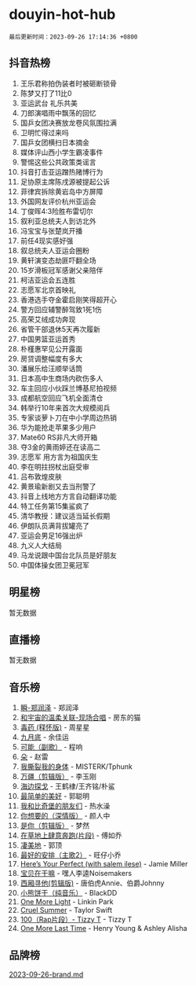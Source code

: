 # douyin-hot-hub

`最后更新时间：2023-09-26 17:14:36 +0800`

## 抖音热榜

1. 王乐君称拍伪装者时被砸断锁骨
1. 陈梦又打了11比0
1. 亚运武台 礼乐共美
1. 刀郎演唱雨中飘荡的回忆
1. 国乒女团决赛放龙卷风氛围拉满
1. 卫明忙得过来吗
1. 国乒女团横扫日本摘金
1. 媒体评山西小学生霸凌事件
1. 警惕这些公共政策类谣言
1. 抖音打击亚运蹭热赌博行为
1. 足协原主席陈戌源被提起公诉
1. 菲律宾拆除黄岩岛中方屏障
1. 外国网友评价杭州亚运会
1. 丁俊晖4:3险胜布雷切尔
1. 叙利亚总统夫人到访北外
1. 冯宝宝与张楚岚开播
1. 前任4现实感好强
1. 叙总统夫人亚运会圈粉
1. 黄轩演变态劫匪吓翻全场
1. 15岁滑板冠军感谢父亲陪伴
1. 柯洁亚运会五连胜
1. 志愿军北京首映礼
1. 香港选手夺金霍启刚笑得超开心
1. 警方回应辅警醉驾致1死1伤
1. 高荣艾绒成功奔现
1. 省管干部退休5天再次履新
1. 中国男篮亚运首秀
1. 朴槿惠罕见公开露面
1. 房贷调整幅度有多大
1. 潘展乐给汪顺举话筒
1. 日本高中生商场内砍伤多人
1. 车主回应小伙踩兰博基尼拍视频
1. 成都航空回应飞机全面清仓
1. 韩举行10年来首次大规模阅兵
1. 专家谈萝卜刀在中小学周边热销
1. 华为能抢走苹果多少用户
1. Mate60 RS非凡大师开箱
1. 夺3金的黄雨婷还在读高二
1. 志愿军 用方言为祖国庆生
1. 李在明拄拐杖出庭受审
1. 吕布敦煌皮肤
1. 黄景瑜新剧又去当刑警了
1. 抖音上线地方方言自动翻译功能
1. 特工任务第15集鲨疯了
1. 清华教授：建议适当延长假期
1. 伊朗队员满背拔罐亮了
1. 亚运会男足16强出炉
1. 九义人大结局
1. 马龙说跟中国台北队员是好朋友
1. 中国体操女团卫冕冠军

## 明星榜

暂无数据

## 直播榜

暂无数据

## 音乐榜

1. [瞬-郑润泽](https://sf6-cdn-tos.douyinstatic.com/obj/tos-cn-ve-2774/oYXHIohzvbNAzBhHgyksWpRM4bfkDsBdBDAynw) - 郑润泽
1. [和宇宙的温柔关联-现场合唱](https://sf3-cdn-tos.douyinstatic.com/obj/tos-cn-ve-2774/o0hONGDYQBgk0e5bqDeQOonVmncA6tC2nBwZLT) - 房东的猫
1. [毒药 (释怀版)](https://sf6-cdn-tos.douyinstatic.com/obj/tos-cn-ve-2774/oYILMEAzspdZBIzy4frJNB8ZHPHWAhiwowd4Ad) - 周星星
1. [九月底](https://sf3-cdn-tos.douyinstatic.com/obj/tos-cn-ve-2774/oMfewG4PDTFhF8iz3OGQ7ABH5i6fCgnMaoCbzZ) - 余佳运
1. [可能（副歌）](https://sf6-cdn-tos.douyinstatic.com/obj/tos-cn-ve-2774/cde1731888894259b333569393c2fb51) - 程响
1. [朵](https://sf3-cdn-tos.douyinstatic.com/obj/tos-cn-ve-2774/932f5bdfcd7c47b880525e92ab8a4999) - 赵雷
1. [我撕裂我的身体](https://sf3-cdn-tos.douyinstatic.com/obj/tos-cn-ve-2774/o0cWZzf7vIzpjLQBHPXwtFhMxYUvsP8AoC8EgA) - MISTERK/Tphunk
1. [万疆（剪辑版）](https://sf3-cdn-tos.douyinstatic.com/obj/tos-cn-ve-2774/ooG7oVgFlDTelKCjCsTTobQvbdtj1BBQXnfZd8) - 李玉刚
1. [海边探戈](https://sf6-cdn-tos.douyinstatic.com/obj/tos-cn-ve-2774/os9gE0VQCGqt6VQkZDyBBYvfSDY0QFe3vVmubn) - 王鹤棣/王齐铭/朴鲨
1. [最简单的美好](https://sf6-cdn-tos.douyinstatic.com/obj/tos-cn-ve-2774/a3623594908d4f208709c19c9584f981) - 郭聪明
1. [我和比奇堡的朋友们](https://sf6-cdn-tos.douyinstatic.com/obj/tos-cn-ve-2774/f0505db981ea4a6d91453a15924a82aa) - 热水澡
1. [你想要的（深情版）](https://sf3-cdn-tos.douyinstatic.com/obj/tos-cn-ve-2774/oIMnk8GFpoYUtBP39qsBLeMCDPQxxYcI4gbeZS) - 颜人中
1. [是你（剪辑版）](https://sf3-cdn-tos.douyinstatic.com/obj/tos-cn-ve-2774/46019dae783c4c969944217fe1cfafc4) - 梦然
1. [在草地上肆意奔跑(片段)](https://sf6-cdn-tos.douyinstatic.com/obj/tos-cn-ve-2774/8831d494742f45dabdfa8adb8b817259) - 傅如乔
1. [凄美地](https://sf3-cdn-tos.douyinstatic.com/obj/tos-cn-ve-2774/oshF4RgFMhmTSa4jCaHNUXI0NetFtBBQBzBZdf) - 郭顶
1. [最好的安排（主歌2）](https://sf3-cdn-tos.douyinstatic.com/obj/tos-cn-ve-2774/oMMZX1DuHpMwgoDztBmZswgQnbCeeANZxBHkFY) - 旺仔小乔
1. [Here’s Your Perfect (with salem ilese)](https://sf6-cdn-tos.douyinstatic.com/obj/tos-cn-ve-2774/076b1576c6c546598f803fe53da388a7) - Jamie Miller
1. [宝贝在干嘛](https://sf6-cdn-tos.douyinstatic.com/obj/tos-cn-ve-2774/okW4hBCfJI5B2ZEgTCtikhMW7IafzNrBQIYkpJ) - 嘿人李逵Noisemakers
1. [西厢寻他(剪辑版)](https://sf3-cdn-tos.douyinstatic.com/obj/tos-cn-ve-2774/oUsAVfAQKlRNxEv5qxvIB8o5qmIWUcXbzJKJhw) - 唐伯虎Annie、伯爵Johnny
1. [小熊饼干（纯音乐）](https://sf6-cdn-tos.douyinstatic.com/obj/tos-cn-ve-2774/c25d7893334c4ded99a2ae09f9e2a7d6) - BlackDD
1. [One More Light](https://sf3-cdn-tos.douyinstatic.com/obj/tos-cn-ve-2774/okIBCInhecoGOE5h6ZvqCBYtfXCIMQEbgkRKgD) - Linkin Park
1. [Cruel Summer](https://sf3-cdn-tos.douyinstatic.com/obj/tos-cn-ve-2774/b35ad770e6d4495abefaa493fa46b555) - Taylor Swift
1. [100（Rap片段）- Tizzy T](https://sf6-cdn-tos.douyinstatic.com/obj/tos-cn-ve-2774/f3d21de5ab834c0f9bb7443c06f73d04) - Tizzy T
1. [One More Last Time](https://sf6-cdn-tos.douyinstatic.com/obj/tos-cn-ve-2774/oAzTlo0LUAdCAIhjktsKWcLAEUKmZwGcOoB1fy) - Henry Young & Ashley Alisha

## 品牌榜

[2023-09-26-brand.md](2023-09-26-brand.md)
